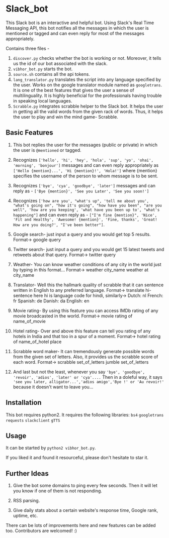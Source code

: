 # Slack_bot
This Slack bot is an interactive and helpful bot. Using Slack's Real Time Messaging API, this bot notifies all the messages in which the user is mentioned or tagged and can even reply for most of the messages appropriately. 

Contains three files - 
1. `discover.py` checks whether the bot is working or not. Moreover, it tells us the id of our bot associated with the slack.
2. `vibhor_bot.py` starts the bot.
3. `source.sh` contains all the api tokens.
4. `lang_translator.py` translates the script into any language specified by the user. Works on the google translator module named as `googletrans`. It is one of the best features that gives the user a sense of multilinguality. It is highly beneficial for the professionals having trouble in speaking local languages.
5. `Scrabble.py` integrates scrabble helper to the Slack bot. It helps the user in getting all the valid words from the given rack of words. Thus, it helps the user to play and win the mind game- Scrabble.

## Basic Features
1. This bot replies the user for the messages (public or private) in which the user is `@mentioned` or tagged. 

2. Recognizes `['hello', 'hi', 'hey', 'hola', 'sup', 'yo', 'ohai', 'morning', 'bonjour']` messages and can even reply appropriately as `['Hello {mention}...', 'Hi {mention}!', 'Hola!']` where {mention} specifies the username of the person to whom message is to be sent.

3. Recognizes `['bye', 'cya', 'goodbye', 'later']` messages and can reply as - `['Bye {mention}', 'See you Later', 'See you soon!']`

4. Recognizes `['how are you', "what's up", 'tell me about you', "what's going on", "how it's going", "how have you been", "are you well", 'how are you keeping', 'what have you been up to', "what's happening"]` and can even reply as - `["I'm fine {mention}", 'Nice', 'Fit and Healthy', 'Awesome! {mention}', 'Fine, thanks', 'Great! How are you doing?', "I've been better"]`.

5.  Google search- just input a query and you would get top 5 results.
    Format->    google query
    
6.  Twitter search- just input a query and you would get 15 latest tweets and retweets about that query.
    Format->    twitter query
    
7.  Weather- You can know weather conditions of any city in the world just by typing in this format...
    Format->    weather city_name
                weather at city_name
                
8.  Translator- Well this the hallmark quality of scrabble that it can sentence written in English to any preferred language.
    Format->    translate hi- sentence
                here hi is language code for hindi, similarly->
                Dutch: nl
                French: fr
                Spanish: de
                Danish: da
                English: en
                
9.  Movie rating- By using this feature you can access IMDb rating of any movie broadcasted in the world.
    Format->    movie rating of name_of_movie
    
10.  Hotel rating- Over and above this feature can tell you rating of any hotels in India and that too in a spur of a moment.
    Format->    hotel rating of name_of_hotel place
    
11.  Scrabble word maker- It can tremendously generate possible words from the given set of letters. Also, it provides us the scrabble score of each word.
    Format->    scrabble set_of_letters
                jumble set_of_letters
        
12.  And last but not the least, whenever you say `'bye', 'goodbye', 'revoir', 'adios', 'later' or 'cya'....`
    Then in a doleful way, it says `'see you later, alligator...','adios amigo','Bye !' or 'Au revoir!'` because it doesn't want to leave you...


## Installation

This bot requires python2. 
It requires the following libraries: `bs4` `googletrans` `requests` `slackclient` `gTTS`

## Usage

It can be started by `python2 vibhor_bot.py`.

If you liked it and found it resourceful, please don't hesitate to star it.

## Further Ideas

1.  Give the bot some domains to ping every few seconds. Then it will let you know if one of them is not responding.

2.  RSS parsing.

3.  Give daily stats about a certain website's response time, Google rank, uptime, etc.

There can be lots of improvements here and new features can be added too. Contributors are welcomed! :)

